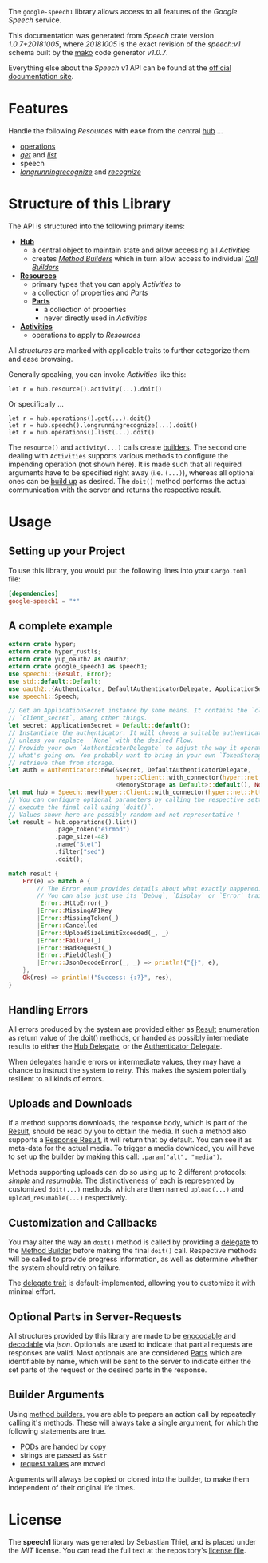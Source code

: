 <!---
DO NOT EDIT !
This file was generated automatically from 'src/mako/api/README.md.mako'
DO NOT EDIT !
-->
The `google-speech1` library allows access to all features of the *Google Speech* service.

This documentation was generated from *Speech* crate version *1.0.7+20181005*, where *20181005* is the exact revision of the *speech:v1* schema built by the [mako](http://www.makotemplates.org/) code generator *v1.0.7*.

Everything else about the *Speech* *v1* API can be found at the
[official documentation site](https://cloud.google.com/speech-to-text/docs/quickstart-protocol).
# Features

Handle the following *Resources* with ease from the central [hub](https://docs.rs/google-speech1/1.0.7+20181005/google_speech1/struct.Speech.html) ... 

* [operations](https://docs.rs/google-speech1/1.0.7+20181005/google_speech1/struct.Operation.html)
 * [*get*](https://docs.rs/google-speech1/1.0.7+20181005/google_speech1/struct.OperationGetCall.html) and [*list*](https://docs.rs/google-speech1/1.0.7+20181005/google_speech1/struct.OperationListCall.html)
* speech
 * [*longrunningrecognize*](https://docs.rs/google-speech1/1.0.7+20181005/google_speech1/struct.SpeechLongrunningrecognizeCall.html) and [*recognize*](https://docs.rs/google-speech1/1.0.7+20181005/google_speech1/struct.SpeechRecognizeCall.html)




# Structure of this Library

The API is structured into the following primary items:

* **[Hub](https://docs.rs/google-speech1/1.0.7+20181005/google_speech1/struct.Speech.html)**
    * a central object to maintain state and allow accessing all *Activities*
    * creates [*Method Builders*](https://docs.rs/google-speech1/1.0.7+20181005/google_speech1/trait.MethodsBuilder.html) which in turn
      allow access to individual [*Call Builders*](https://docs.rs/google-speech1/1.0.7+20181005/google_speech1/trait.CallBuilder.html)
* **[Resources](https://docs.rs/google-speech1/1.0.7+20181005/google_speech1/trait.Resource.html)**
    * primary types that you can apply *Activities* to
    * a collection of properties and *Parts*
    * **[Parts](https://docs.rs/google-speech1/1.0.7+20181005/google_speech1/trait.Part.html)**
        * a collection of properties
        * never directly used in *Activities*
* **[Activities](https://docs.rs/google-speech1/1.0.7+20181005/google_speech1/trait.CallBuilder.html)**
    * operations to apply to *Resources*

All *structures* are marked with applicable traits to further categorize them and ease browsing.

Generally speaking, you can invoke *Activities* like this:

```Rust,ignore
let r = hub.resource().activity(...).doit()
```

Or specifically ...

```ignore
let r = hub.operations().get(...).doit()
let r = hub.speech().longrunningrecognize(...).doit()
let r = hub.operations().list(...).doit()
```

The `resource()` and `activity(...)` calls create [builders][builder-pattern]. The second one dealing with `Activities` 
supports various methods to configure the impending operation (not shown here). It is made such that all required arguments have to be 
specified right away (i.e. `(...)`), whereas all optional ones can be [build up][builder-pattern] as desired.
The `doit()` method performs the actual communication with the server and returns the respective result.

# Usage

## Setting up your Project

To use this library, you would put the following lines into your `Cargo.toml` file:

```toml
[dependencies]
google-speech1 = "*"
```

## A complete example

```Rust
extern crate hyper;
extern crate hyper_rustls;
extern crate yup_oauth2 as oauth2;
extern crate google_speech1 as speech1;
use speech1::{Result, Error};
use std::default::Default;
use oauth2::{Authenticator, DefaultAuthenticatorDelegate, ApplicationSecret, MemoryStorage};
use speech1::Speech;

// Get an ApplicationSecret instance by some means. It contains the `client_id` and 
// `client_secret`, among other things.
let secret: ApplicationSecret = Default::default();
// Instantiate the authenticator. It will choose a suitable authentication flow for you, 
// unless you replace  `None` with the desired Flow.
// Provide your own `AuthenticatorDelegate` to adjust the way it operates and get feedback about 
// what's going on. You probably want to bring in your own `TokenStorage` to persist tokens and
// retrieve them from storage.
let auth = Authenticator::new(&secret, DefaultAuthenticatorDelegate,
                              hyper::Client::with_connector(hyper::net::HttpsConnector::new(hyper_rustls::TlsClient::new())),
                              <MemoryStorage as Default>::default(), None);
let mut hub = Speech::new(hyper::Client::with_connector(hyper::net::HttpsConnector::new(hyper_rustls::TlsClient::new())), auth);
// You can configure optional parameters by calling the respective setters at will, and
// execute the final call using `doit()`.
// Values shown here are possibly random and not representative !
let result = hub.operations().list()
             .page_token("eirmod")
             .page_size(-48)
             .name("Stet")
             .filter("sed")
             .doit();

match result {
    Err(e) => match e {
        // The Error enum provides details about what exactly happened.
        // You can also just use its `Debug`, `Display` or `Error` traits
         Error::HttpError(_)
        |Error::MissingAPIKey
        |Error::MissingToken(_)
        |Error::Cancelled
        |Error::UploadSizeLimitExceeded(_, _)
        |Error::Failure(_)
        |Error::BadRequest(_)
        |Error::FieldClash(_)
        |Error::JsonDecodeError(_, _) => println!("{}", e),
    },
    Ok(res) => println!("Success: {:?}", res),
}

```
## Handling Errors

All errors produced by the system are provided either as [Result](https://docs.rs/google-speech1/1.0.7+20181005/google_speech1/enum.Result.html) enumeration as return value of 
the doit() methods, or handed as possibly intermediate results to either the 
[Hub Delegate](https://docs.rs/google-speech1/1.0.7+20181005/google_speech1/trait.Delegate.html), or the [Authenticator Delegate](https://docs.rs/yup-oauth2/*/yup_oauth2/trait.AuthenticatorDelegate.html).

When delegates handle errors or intermediate values, they may have a chance to instruct the system to retry. This 
makes the system potentially resilient to all kinds of errors.

## Uploads and Downloads
If a method supports downloads, the response body, which is part of the [Result](https://docs.rs/google-speech1/1.0.7+20181005/google_speech1/enum.Result.html), should be
read by you to obtain the media.
If such a method also supports a [Response Result](https://docs.rs/google-speech1/1.0.7+20181005/google_speech1/trait.ResponseResult.html), it will return that by default.
You can see it as meta-data for the actual media. To trigger a media download, you will have to set up the builder by making
this call: `.param("alt", "media")`.

Methods supporting uploads can do so using up to 2 different protocols: 
*simple* and *resumable*. The distinctiveness of each is represented by customized 
`doit(...)` methods, which are then named `upload(...)` and `upload_resumable(...)` respectively.

## Customization and Callbacks

You may alter the way an `doit()` method is called by providing a [delegate](https://docs.rs/google-speech1/1.0.7+20181005/google_speech1/trait.Delegate.html) to the 
[Method Builder](https://docs.rs/google-speech1/1.0.7+20181005/google_speech1/trait.CallBuilder.html) before making the final `doit()` call. 
Respective methods will be called to provide progress information, as well as determine whether the system should 
retry on failure.

The [delegate trait](https://docs.rs/google-speech1/1.0.7+20181005/google_speech1/trait.Delegate.html) is default-implemented, allowing you to customize it with minimal effort.

## Optional Parts in Server-Requests

All structures provided by this library are made to be [enocodable](https://docs.rs/google-speech1/1.0.7+20181005/google_speech1/trait.RequestValue.html) and 
[decodable](https://docs.rs/google-speech1/1.0.7+20181005/google_speech1/trait.ResponseResult.html) via *json*. Optionals are used to indicate that partial requests are responses 
are valid.
Most optionals are are considered [Parts](https://docs.rs/google-speech1/1.0.7+20181005/google_speech1/trait.Part.html) which are identifiable by name, which will be sent to 
the server to indicate either the set parts of the request or the desired parts in the response.

## Builder Arguments

Using [method builders](https://docs.rs/google-speech1/1.0.7+20181005/google_speech1/trait.CallBuilder.html), you are able to prepare an action call by repeatedly calling it's methods.
These will always take a single argument, for which the following statements are true.

* [PODs][wiki-pod] are handed by copy
* strings are passed as `&str`
* [request values](https://docs.rs/google-speech1/1.0.7+20181005/google_speech1/trait.RequestValue.html) are moved

Arguments will always be copied or cloned into the builder, to make them independent of their original life times.

[wiki-pod]: http://en.wikipedia.org/wiki/Plain_old_data_structure
[builder-pattern]: http://en.wikipedia.org/wiki/Builder_pattern
[google-go-api]: https://github.com/google/google-api-go-client

# License
The **speech1** library was generated by Sebastian Thiel, and is placed 
under the *MIT* license.
You can read the full text at the repository's [license file][repo-license].

[repo-license]: https://github.com/Byron/google-apis-rsblob/master/LICENSE.md
